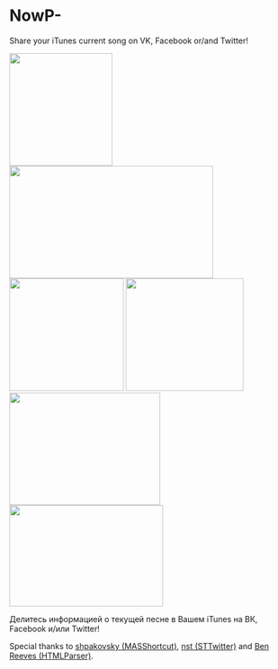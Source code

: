 NowP-
=====

Share your iTunes current song on VK, Facebook or/and Twitter!

<img height="200" width="183" src="http://i3.inmac.org/092013/150eb2a76b6f2dfd.png"/>
<img height="200" width="362" src="http://i3.inmac.org/092013/fbe226e142fbb6e0.png"/>
<img height="200" width="203" src="http://i3.inmac.org/092013/7d17ea3bb089a37f.png"/>
<img height="200" width="209" src="http://i3.inmac.org/092013/fefbe88cd38c593b.png"/>
<img height="200" width="268" src="http://i60.fastpic.ru/big/2013/0916/52/b8df67be967f114cd50dab7b96c47952.jpeg"/>
<img height="180" width="273" src="http://i3.inmac.org/092013/a87ca26f3ebb0d88.png"/>

Делитесь информацией о текущей песне в Вашем iTunes на ВК, Facebook и/или Twitter!

Special thanks to [shpakovsky (MASShortcut)](https://github.com/shpakovski/MASShortcut), [nst (STTwitter)](https://github.com/nst/STTwitter) and [Ben Reeves (HTMLParser)](https://github.com/zootreeves/Objective-C-HMTL-Parser).
